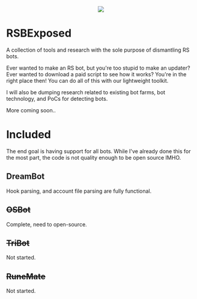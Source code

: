 <div style="text-align:center"><img src ="https://i.imgur.com/pd3WieL.png" /></div>

# RSBExposed
A collection of tools and research with the sole purpose of dismantling RS bots.
  
Ever wanted to make an RS bot, but you're too stupid to make an updater? Ever wanted to download a paid script to see how it works?
You're in the right place then! You can do all of this with our lightweight toolkit.
  
I will also be dumping research related to existing bot farms, bot technology, and PoCs for detecting bots.  
  
More coming soon..  
  
# Included
The end goal is having support for all bots. While I've already done this for the most part, the code
is not quality enough to be open source IMHO.  

## DreamBot
Hook parsing, and account file parsing are fully functional.
  
## ~~OSBot~~
Complete, need to open-source.  
  
## ~~TriBot~~
Not started.  
  
## ~~RuneMate~~
Not started.  
  
